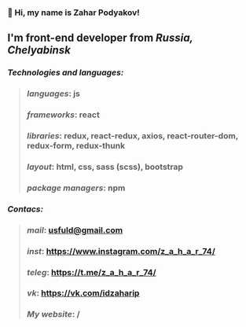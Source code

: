 ### 👋 Hi, my name is **Zahar Podyakov**!
## I'm **front-end developer** from *Russia, Сhelyabinsk*

### *Technologies and languages:*
> ### *languages*: js
> ### *frameworks*: react
> ### *libraries*: redux, react-redux, axios, react-router-dom, redux-form, redux-thunk
> ### *layout*: html, css, sass (scss), bootstrap
> ### *package managers*: npm
> 
### *Contacs:*
> ### *mail*: usfuld@gmail.com
> ### *inst*: https://www.instagram.com/z_a_h_a_r_74/
> ### *teleg*: https://t.me/z_a_h_a_r_74/
> ### *vk*: https://vk.com/idzaharip
> ### *My website*: /
 
